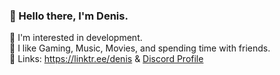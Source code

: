 ### 👋 Hello there, I'm Denis.

🎯 I'm interested in development.                                                                                                                         
🔷 I like Gaming, Music, Movies, and spending time with friends.                                                                                                         
🔗 Links: https://linktr.ee/denis & [Discord Profile](https://discord.com/users/385117340028764165)


<!--
**DenisMashov/DenisMashov** is a ✨ _special_ ✨ repository because its `README.md` (this file) appears on your GitHub profile.

Here are some ideas to get you started:

-->
 
